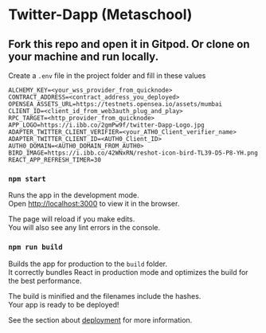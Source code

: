 # Twitter-Dapp (Metaschool)

## Fork this repo and open it in Gitpod. Or clone on your machine and run locally.

Create a `.env` file in the project folder and fill in these values

```
ALCHEMY_KEY=<your_wss_provider_from_quicknode> 
CONTRACT_ADDRESS=<contract_address_you_deployed> 
OPENSEA_ASSETS_URL=https://testnets.opensea.io/assets/mumbai 
CLIENT_ID=<client_id_from_web3auth_plug_and_play> 
RPC_TARGET=<http_provider_from_quicknode> 
APP_LOGO=https://i.ibb.co/2gmPw9f/twitter-Dapp-Logo.jpg 
ADAPTER_TWITTER_CLIENT_VERIFIER=<your_ATH0_Client_verifier_name> 
ADAPTER_TWITTER_CLIENT_ID=<AUTH0_Client_ID> 
AUTH0_DOMAIN=<AUTH0_DOMAIN_FROM_AUTH0> 
BIRD_IMAGE=https://i.ibb.co/42WNxRN/reshot-icon-bird-TL39-D5-P8-YH.png 
REACT_APP_REFRESH_TIMER=30
```

### `npm start`

Runs the app in the development mode.\
Open [http://localhost:3000](http://localhost:3000) to view it in the browser.

The page will reload if you make edits.\
You will also see any lint errors in the console.

### `npm run build`

Builds the app for production to the `build` folder.\
It correctly bundles React in production mode and optimizes the build for the best performance.

The build is minified and the filenames include the hashes.\
Your app is ready to be deployed!

See the section about [deployment](https://facebook.github.io/create-react-app/docs/deployment) for more information.

